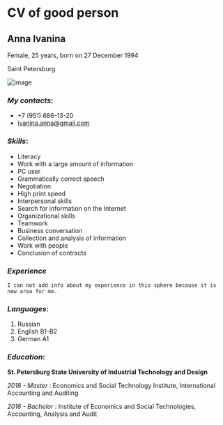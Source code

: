 # **CV of good person**
## Anna Ivanina
Female, 25 years, born on 27 December 1994

Saint Petersburg

![image](https://ivanna21.github.io/rsschool-cv/483375381.jpeg)

### _My contacts_: 
- +7 (951) 686-13-20 
- ivanina.anna@gmail.com 

### _Skills_:
* Literacy
* Work with a large amount of information
* PC user
* Grammatically correct speech
* Negotiation
* High print speed
* Interpersonal skills
* Search for information on the Internet
* Organizational skills
* Teamwork
* Business conversation
* Collection and analysis of information
* Work with people
* Conclusion of contracts

### _Experience_
` I can not add info about my experience in this sphere because it is new area for me. `

### _Languages_:
1. Russian
2. English B1-B2
3. German A1

### _Education_:
**St. Petersburg State University of Industrial Technology and Design**

_2018 - Master_ :
Economics and Social Technology Institute, International Accounting and Auditing

_2016 - Bachelor_ :
Institute of Economics and Social Technologies, Accounting, Analysis and Audit
